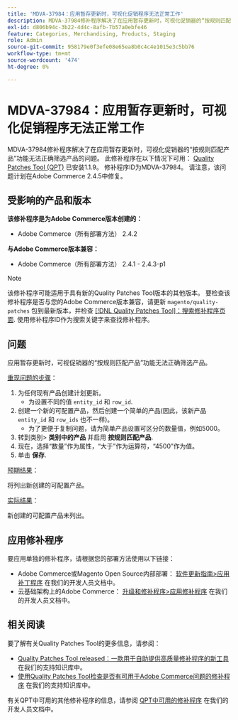 ```yaml
---
title: 'MDVA-37984：应用暂存更新时，可视化促销程序无法正常工作'
description: MDVA-37984修补程序解决了在应用暂存更新时，可视化促销器的“按规则匹配产品”功能无法正确筛选产品的问题。 安装[Quality Patches Tool (QPT)](/help/announcements/adobe-commerce-announcements/magento-quality-patches-released-new-tool-to-self-serve-quality-patches.md) 1.1.9后，即可使用此修补程序。 修补程序ID为MDVA-37984。 请注意，该问题计划在Adobe Commerce 2.4.5中修复。
exl-id: d806b94c-3b22-4d4c-8afb-7b57a0ebfe46
feature: Categories, Merchandising, Products, Staging
role: Admin
source-git-commit: 958179e0f3efe08e65ea8b0c4c4e1015e3c5bb76
workflow-type: tm+mt
source-wordcount: '474'
ht-degree: 0%

---
```


# MDVA-37984：应用暂存更新时，可视化促销程序无法正常工作

MDVA-37984修补程序解决了在应用暂存更新时，可视化促销器的“按规则匹配产品”功能无法正确筛选产品的问题。 此修补程序在以下情况下可用： [Quality Patches Tool (QPT)](/help/announcements/adobe-commerce-announcements/magento-quality-patches-released-new-tool-to-self-serve-quality-patches.md) 已安装1.1.9。 修补程序ID为MDVA-37984。 请注意，该问题计划在Adobe Commerce 2.4.5中修复。

## 受影响的产品和版本

**该修补程序是为Adobe Commerce版本创建的：**

* Adobe Commerce（所有部署方法） 2.4.2

**与Adobe Commerce版本兼容：**

* Adobe Commerce（所有部署方法） 2.4.1 - 2.4.3-p1

>[!NOTE]
>
>该修补程序可能适用于具有新的Quality Patches Tool版本的其他版本。 要检查该修补程序是否与您的Adobe Commerce版本兼容，请更新 `magento/quality-patches` 包到最新版本，并检查 [[!DNL Quality Patches Tool]：搜索修补程序页面](https://devdocs.magento.com/quality-patches/tool.html#patch-grid). 使用修补程序ID作为搜索关键字来查找修补程序。

## 问题

应用暂存更新时，可视促销器的“按规则匹配产品”功能无法正确筛选产品。

<u>重现问题的步骤</u>：

1. 为任何现有产品创建计划更新。
   * 为设置不同的值 `entity_id` 和 `row_id`.
1. 创建一个新的可配置产品，然后创建一个简单的产品(因此，该新产品 `entity_id` 和 `row_ids` 也不一样)。
   * 为了更便于复制问题，请为简单产品设置可区分的数量值，例如5000。
1. 转到类别> **类别中的产品** 并启用 **按规则匹配产品**.
1. 现在，选择“数量”作为属性，“大于”作为运算符，“4500”作为值。
1. 单击 **保存**.

<u>预期结果</u>：

将列出新创建的可配置产品。

<u>实际结果</u>：

新创建的可配置产品未列出。

## 应用修补程序

要应用单独的修补程序，请根据您的部署方法使用以下链接：

* Adobe Commerce或Magento Open Source内部部署： [软件更新指南>应用补丁程序](https://devdocs.magento.com/guides/v2.4/comp-mgr/patching/mqp.html) 在我们的开发人员文档中。
* 云基础架构上的Adobe Commerce： [升级和修补程序>应用修补程序](https://devdocs.magento.com/cloud/project/project-patch.html) 在我们的开发人员文档中。

## 相关阅读

要了解有关Quality Patches Tool的更多信息，请参阅：

* [Quality Patches Tool released：一款用于自助提供高质量修补程序的新工具](/help/announcements/adobe-commerce-announcements/magento-quality-patches-released-new-tool-to-self-serve-quality-patches.md) 在我们的支持知识库中。
* [使用Quality Patches Tool检查是否有可用于Adobe Commerce问题的修补程序](/help/support-tools/patches-available-in-qpt-tool/check-patch-for-magento-issue-with-magento-quality-patches.md) 在我们的支持知识库中。

有关QPT中可用的其他修补程序的信息，请参阅 [QPT中可用的修补程序](https://devdocs.magento.com/quality-patches/tool.html#patch-grid) 在我们的开发人员文档中。
